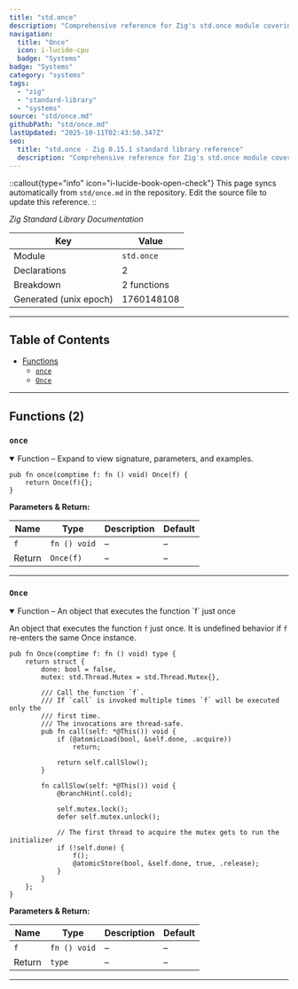 ```yaml
---
title: "std.once"
description: "Comprehensive reference for Zig's std.once module covering low-level systems primitives and metaprogramming utilities."
navigation:
  title: "Once"
  icon: i-lucide-cpu
  badge: "Systems"
badge: "Systems"
category: "systems"
tags:
  - "zig"
  - "standard-library"
  - "systems"
source: "std/once.md"
githubPath: "std/once.md"
lastUpdated: "2025-10-11T02:43:50.347Z"
seo:
  title: "std.once · Zig 0.15.1 standard library reference"
  description: "Comprehensive reference for Zig's std.once module covering low-level systems primitives and metaprogramming utilities."
---
```

::callout{type="info" icon="i-lucide-book-open-check"}
This page syncs automatically from `std/once.md` in the repository. Edit the source file to update this reference.
::

*Zig Standard Library Documentation*

| Key | Value |
| --- | --- |
| Module | `std.once` |
| Declarations | 2 |
| Breakdown | 2 functions |
| Generated (unix epoch) | 1760148108 |

---

## Table of Contents

- [Functions](#functions)
  - [`once`](#fn-once)
  - [`Once`](#fn-once-1)

---

## Functions (2)

### <a id="fn-once"></a>`once`

<details class="declaration-card" open>
<summary>Function – Expand to view signature, parameters, and examples.</summary>

```zig
pub fn once(comptime f: fn () void) Once(f) {
    return Once(f){};
}
```

**Parameters & Return:**

| Name | Type | Description | Default |
|------|------|-------------|---------|
| `f` | `fn () void` | – | – |
| Return | `Once(f)` | – | – |

</details>

---

### <a id="fn-once-1"></a>`Once`

<details class="declaration-card" open>
<summary>Function – An object that executes the function `f` just once</summary>

An object that executes the function `f` just once.
It is undefined behavior if `f` re-enters the same Once instance.

```zig
pub fn Once(comptime f: fn () void) type {
    return struct {
        done: bool = false,
        mutex: std.Thread.Mutex = std.Thread.Mutex{},

        /// Call the function `f`.
        /// If `call` is invoked multiple times `f` will be executed only the
        /// first time.
        /// The invocations are thread-safe.
        pub fn call(self: *@This()) void {
            if (@atomicLoad(bool, &self.done, .acquire))
                return;

            return self.callSlow();
        }

        fn callSlow(self: *@This()) void {
            @branchHint(.cold);

            self.mutex.lock();
            defer self.mutex.unlock();

            // The first thread to acquire the mutex gets to run the initializer
            if (!self.done) {
                f();
                @atomicStore(bool, &self.done, true, .release);
            }
        }
    };
}
```

**Parameters & Return:**

| Name | Type | Description | Default |
|------|------|-------------|---------|
| `f` | `fn () void` | – | – |
| Return | `type` | – | – |

</details>

---


